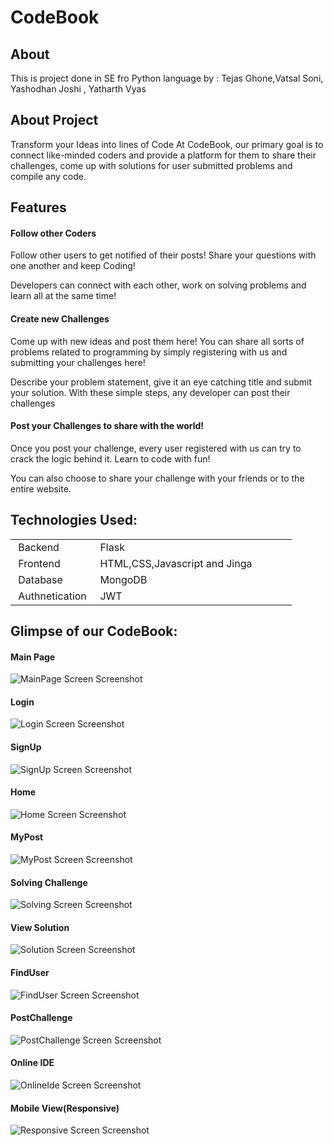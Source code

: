 # CodeBook

## About

This is project done in SE fro Python language by : Tejas Ghone,Vatsal Soni, Yashodhan Joshi , Yatharth Vyas

## About Project

Transform your Ideas into lines of Code
At CodeBook, our primary goal is to connect like-minded coders and
provide a platform for them to share their challenges, come up with
solutions for user submitted problems and compile any code.

## Features

<h4>Follow other Coders</h4>
Follow other users to get notified of their posts! Share your
questions with one another and keep Coding!

Developers can connect with each other, work on solving problems
and learn all at the same time!

<h4>Create new Challenges</h4>
Come up with new ideas and post them here! You can share all sorts
of problems related to programming by simply registering with us and
submitting your challenges here!

Describe your problem statement, give it an eye catching title and
submit your solution. With these simple steps, any developer can
post their challenges

<h4>Post your Challenges to share with the world!</h4>

Once you post your challenge, every user registered with us can try
to crack the logic behind it. Learn to code with fun!

You can also choose to share your challenge with your friends or to
the entire website.

## Technologies Used:

<table style="width: 100%;" >
	<tbody>
		<tr style="height: 21px;">
			<td style="width: 28.8348%; height: 21px;">&nbsp;Backend</td>
			<td style="width: 70.1652%; height: 21px;">&nbsp;Flask</td>
		</tr>
		<tr style="height: 20.6667px;">
			<td style="width: 28.8348%; height: 20.6667px;">&nbsp;Frontend</td>
			<td style="width: 70.1652%; height: 20.6667px;">&nbsp;HTML,CSS,Javascript and Jinga</td>
		</tr>
		<tr style="height: 20px;">
			<td style="width: 28.8348%; height: 20px;">&nbsp;Database&nbsp;</td>
			<td style="width: 70.1652%; height: 20px;">&nbsp;MongoDB</td>
		</tr>
		<tr style="height: 21px;">
			<td style="width: 28.8348%; height: 21px;">&nbsp;Authnetication</td>
			<td style="width: 70.1652%; height: 21px;">&nbsp;JWT</td>
		</tr>
	</tbody>
</table>
<!-- DivTable.com -->

## Glimpse of our CodeBook:

#### Main Page

<img src = "./Readme_Img/MainPage.png" alt ="MainPage Screen Screenshot" />

#### Login

<img src = "./Readme_Img/Login.png" alt ="Login Screen Screenshot" />

#### SignUp

<img src = "./Readme_Img/SignUp.png" alt ="SignUp Screen Screenshot" />

#### Home

<img src = "./Readme_Img/Home.png" alt ="Home Screen Screenshot" />

#### MyPost

<img src = "./Readme_Img/MyPost.png" alt ="MyPost Screen Screenshot" />

#### Solving Challenge

<img src = "./Readme_Img/Solving.png" alt ="Solving Screen Screenshot" />

#### View Solution

<img src = "./Readme_Img/Solution.png" alt ="Solution Screen Screenshot" />

#### FindUser

<img src = "./Readme_Img/FIndUser.png" alt ="FindUser Screen Screenshot" />

#### PostChallenge

<img src = "./Readme_Img/PostChallenge.png" alt ="PostChallenge Screen Screenshot" />

#### Online IDE

<img src = "./Readme_Img/OnlineIde.png" alt ="OnlineIde Screen Screenshot" />

#### Mobile View(Responsive)

<img src = "./Readme_Img/Responsive.png" alt ="Responsive Screen Screenshot" />

